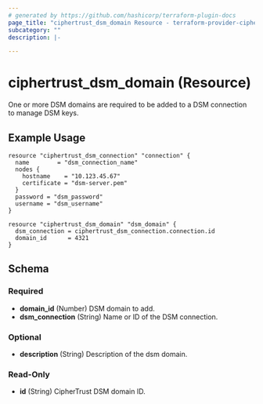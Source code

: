 ```yaml
---
# generated by https://github.com/hashicorp/terraform-plugin-docs
page_title: "ciphertrust_dsm_domain Resource - terraform-provider-ciphertrust"
subcategory: ""
description: |-

---
```


# ciphertrust_dsm_domain (Resource)

One or more DSM domains are required to be added to a DSM connection to manage DSM keys.

## Example Usage

```hcl
resource "ciphertrust_dsm_connection" "connection" {
  name        = "dsm_connection_name"
  nodes {
    hostname    = "10.123.45.67"
    certificate = "dsm-server.pem"
  }
  password = "dsm_password"
  username = "dsm_username"
}

resource "ciphertrust_dsm_domain" "dsm_domain" {
  dsm_connection = ciphertrust_dsm_connection.connection.id
  domain_id      = 4321
}
```

<!-- schema generated by tfplugindocs -->
## Schema

### Required

- **domain_id** (Number) DSM domain to add.
- **dsm_connection** (String) Name or ID of the DSM connection.

### Optional

- **description** (String) Description of the dsm domain.

### Read-Only

- **id** (String) CipherTrust DSM domain ID.



